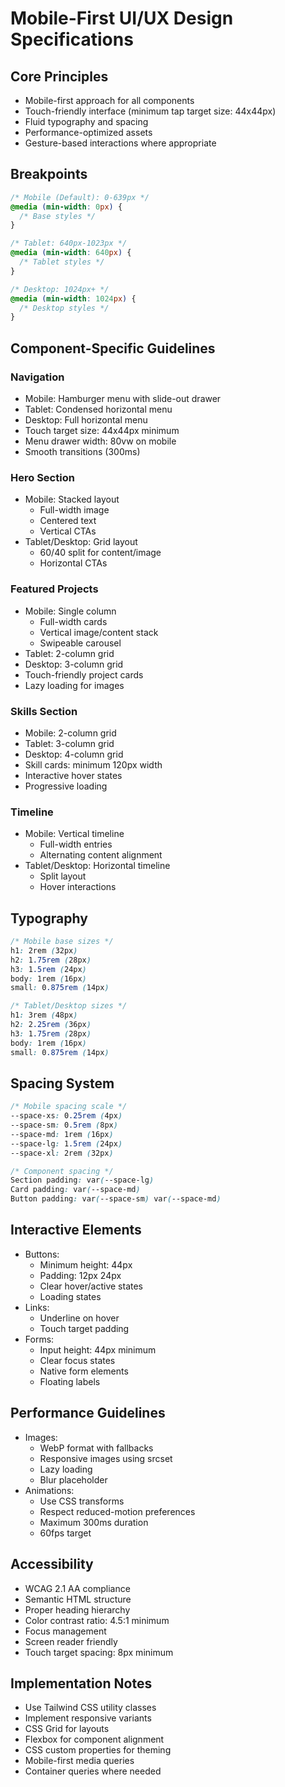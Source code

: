 # Mobile-First UI/UX Design Specifications

## Core Principles

- Mobile-first approach for all components
- Touch-friendly interface (minimum tap target size: 44x44px)
- Fluid typography and spacing
- Performance-optimized assets
- Gesture-based interactions where appropriate

## Breakpoints

```css
/* Mobile (Default): 0-639px */
@media (min-width: 0px) {
  /* Base styles */
}

/* Tablet: 640px-1023px */
@media (min-width: 640px) {
  /* Tablet styles */
}

/* Desktop: 1024px+ */
@media (min-width: 1024px) {
  /* Desktop styles */
}
```

## Component-Specific Guidelines

### Navigation

- Mobile: Hamburger menu with slide-out drawer
- Tablet: Condensed horizontal menu
- Desktop: Full horizontal menu
- Touch target size: 44x44px minimum
- Menu drawer width: 80vw on mobile
- Smooth transitions (300ms)

### Hero Section

- Mobile: Stacked layout
  - Full-width image
  - Centered text
  - Vertical CTAs
- Tablet/Desktop: Grid layout
  - 60/40 split for content/image
  - Horizontal CTAs

### Featured Projects

- Mobile: Single column
  - Full-width cards
  - Vertical image/content stack
  - Swipeable carousel
- Tablet: 2-column grid
- Desktop: 3-column grid
- Touch-friendly project cards
- Lazy loading for images

### Skills Section

- Mobile: 2-column grid
- Tablet: 3-column grid
- Desktop: 4-column grid
- Skill cards: minimum 120px width
- Interactive hover states
- Progressive loading

### Timeline

- Mobile: Vertical timeline
  - Full-width entries
  - Alternating content alignment
- Tablet/Desktop: Horizontal timeline
  - Split layout
  - Hover interactions

## Typography

```css
/* Mobile base sizes */
h1: 2rem (32px)
h2: 1.75rem (28px)
h3: 1.5rem (24px)
body: 1rem (16px)
small: 0.875rem (14px)

/* Tablet/Desktop sizes */
h1: 3rem (48px)
h2: 2.25rem (36px)
h3: 1.75rem (28px)
body: 1rem (16px)
small: 0.875rem (14px)
```

## Spacing System

```css
/* Mobile spacing scale */
--space-xs: 0.25rem (4px)
--space-sm: 0.5rem (8px)
--space-md: 1rem (16px)
--space-lg: 1.5rem (24px)
--space-xl: 2rem (32px)

/* Component spacing */
Section padding: var(--space-lg)
Card padding: var(--space-md)
Button padding: var(--space-sm) var(--space-md)
```

## Interactive Elements

- Buttons:
  - Minimum height: 44px
  - Padding: 12px 24px
  - Clear hover/active states
  - Loading states
- Links:
  - Underline on hover
  - Touch target padding
- Forms:
  - Input height: 44px minimum
  - Clear focus states
  - Native form elements
  - Floating labels

## Performance Guidelines

- Images:
  - WebP format with fallbacks
  - Responsive images using srcset
  - Lazy loading
  - Blur placeholder
- Animations:
  - Use CSS transforms
  - Respect reduced-motion preferences
  - Maximum 300ms duration
  - 60fps target

## Accessibility

- WCAG 2.1 AA compliance
- Semantic HTML structure
- Proper heading hierarchy
- Color contrast ratio: 4.5:1 minimum
- Focus management
- Screen reader friendly
- Touch target spacing: 8px minimum

## Implementation Notes

- Use Tailwind CSS utility classes
- Implement responsive variants
- CSS Grid for layouts
- Flexbox for component alignment
- CSS custom properties for theming
- Mobile-first media queries
- Container queries where needed
